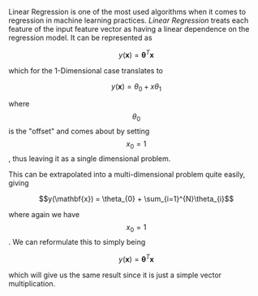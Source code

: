 Linear Regression is one of the most used algorithms when it comes to regression
in machine learning practices. _Linear Regression_ treats each feature of the
input feature vector as having a linear dependence on the regression model. It
can be represented as

$$y(\mathbf{x}) = \mathbf{\theta}^{T}\mathbf{x}$$

which for the 1-Dimensional case translates to

$$y(\mathbf{x}) = \theta_{0} + x\theta_{1}$$

where $$\theta_{0}$$ is the "offset" and comes about by setting $$x_{0} = 1$$,
thus leaving it as a single dimensional problem.

This can be extrapolated into a multi-dimensional problem quite easily, giving

$$y(\mathbf{x}) = \theta_{0} + \sum_{i=1}^{N}\theta_{i}$$

where again we have $$x_{0} = 1$$. We can reformulate this to simply being

$$y(\mathbf{x}) = \mathbf{\theta}^{T}\mathbf{x}$$

which will give us the same result since it is just a simple vector multiplication.
